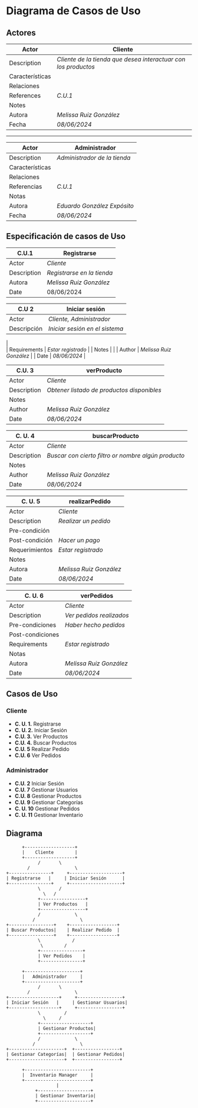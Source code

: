 # Diagrama de Casos de Uso


## Actores

| Actor            | Cliente                                                    |
|------------------|---------------------------------------------------------|
| Description      | _Cliente de la tienda que desea interactuar con los productos_ |
| Características  |                                                         |
| Relaciones      |                                                         |
| References       | _C.U.1_       |   
| Notes            |                                                         |
| Autora           | _Melissa Ruiz González_                             |
| Fecha             | _08/06/2024_                                            |

--------------------------------------------------------  
  


| Actor            | Administrador                                                    |
|------------------|---------------------------------------------------------|
| Description      | _Administrador de la tienda_ |
| Características  |                                                         |
| Relaciones      |                                                         |
| Referencias       | _C.U.1_       |   
| Notas            |                                                         |
| Autora           | _Eduardo González Expósito_                             |
| Fecha             | _08/06/2024_                                            |

               

## Especificación de casos de Uso

| C.U.1   | Registrarse                                                         |
|------------------|---------------------------------------------------------------------------|
| Actor            | _Cliente_                                                                    |
| Description      | _Registrarse en la tienda_                                        |                                                                           |
| Autora           | _Melissa Ruiz González_                        |
| Date             | 08/06/2024                                                             |

| C.U 2   | Iniciar sesión                                                         |
|------------------|---------------------------------------------------------------------------|
| Actor            | _Cliente, Administrador_                                                                    |
| Descripción      | _Iniciar sesión en el sistema_                                        |
|   
| Requirements     | _Estar registrado_                                                        |
| Notes            |                                                                           |
| Author           | _Melissa Ruiz González_                        |
| Date             | _08/06/2024_                                                              |

| C.U. 3   | verProducto                                                         |
|------------------|---------------------------------------------------------------------------|
| Actor            | _Cliente_                                                                    |
| Description      | _Obtener listado de productos disponibles_                                        |                                                      |
| Notes            |                                                                           |
| Author           | _Melissa Ruiz González_                        |
| Date             | _08/06/2024_                                                              |

| C. U. 4   | buscarProducto                                                         |
|------------------|---------------------------------------------------------------------------|
| Actor            | _Cliente_                                                                    |
| Description      | _Buscar con cierto filtro or nombre algún producto_                                        |                                               |
| Notes            |                                                                           |
| Author           | _Melissa Ruiz González_                        |
| Date             | _08/06/2024_                                                              |

| C. U. 5   | realizarPedido                                                         |
|------------------|---------------------------------------------------------------------------|
| Actor            | _Cliente_                                                                    |
| Description      | _Realizar un pedido_                                        |
| Pre-condición  |                                                                           |  
| Post-condición |   _Hacer un pago_                                                                        |  
| Requerimientos     | _Estar registrado_                                                        |
| Notes            |                                                                           |
| Autora           | _Melissa Ruiz González_                        |
| Date             | _08/06/2024_                                                              |

| C. U. 6  | verPedidos                                                         |
|------------------|---------------------------------------------------------------------------|
| Actor            | _Cliente_                                                                    |
| Description      | _Ver pedidos realizados_                                        |
| Pre-condiciones  |    _Haber hecho pedidos_                                                                       |  
| Post-condiciones |                                                                           |  
| Requirements     | _Estar registrado_                                                        |
| Notas            |                                                                           |
| Autora           | _Melissa Ruiz González_                        |
| Date             | _08/06/2024_                                                              |


## Casos de Uso

### Cliente
- __C. U. 1.__ Registrarse
- __C. U. 2.__ Iniciar Sesión
- __C.U. 3.__ Ver Productos
- __C.U. 4.__ Buscar Productos
- __C.U. 5__ Realizar Pedido
- __C.U. 6__ Ver Pedidos

### Administrador
- __C.U. 2__ Iniciar Sesión
- __C.U. 7__ Gestionar Usuarios
- __C.U. 8__ Gestionar Productos
- __C.U. 9__ Gestionar Categorías
- __C. U. 10__ Gestionar Pedidos
- __C. U. 11__ Gestionar Inventario



## Diagrama

```plaintext
      +-------------------+
      |    Cliente        |
      +-------------------+
            /       \
        /                 \
+----------------+     +--------------------+
| Registrarse   |     | Iniciar Sesión      |
+----------------+     +--------------------+
            \       /
              \   /
            +-----------------+
            | Ver Productos   |
            +-----------------+
            /             \
          /                 \
+-----------------+    +------------------+
| Buscar Productos|    | Realizar Pedido  |
+-----------------+    +------------------+
            \            /
             \        /
            +----------------+
            | Ver Pedidos    |
            +----------------+

      +---------------------+
      |   Administrador     |
      +---------------------+
            /       \
        /                 \
+-------------------+     +-----------------+
| Iniciar Sesión   |     | Gestionar Usuarios|
+-------------------+     +-----------------+
            \         /
              \     /
            +-------------------+
            | Gestionar Productos|
            +-------------------+
            /             \
          /                 \
+---------------------+  +-----------------+
| Gestionar Categorías|  | Gestionar Pedidos|
+---------------------+  +-----------------+

      +-------------------------+
      |  Inventario Manager     |
      +-------------------------+
                   |
           +--------------------+
           | Gestionar Inventario|
           +--------------------+
